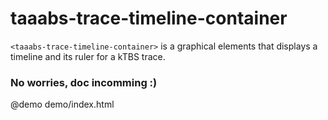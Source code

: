 # taaabs-trace-timeline-container
`<taaabs-trace-timeline-container>` is a graphical elements that displays a timeline and its ruler for a kTBS trace.

### No worries, doc incomming :)

@demo demo/index.html
